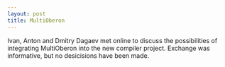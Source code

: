 ```yaml
---
layout: post
title: MultiOberon
---
```

Ivan, Anton and Dmitry Dagaev met online to discuss the possibilities of integrating MultiOberon into the new compiler project\. Exchange was informative, but no desicisions have been made\.



